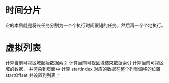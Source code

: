 # 时间分片
  它的本质就是将长任务分割为一个个执行时间很短的任务，然后再一个个地执行。
# 虚拟列表 
  计算当前可视区域起始数据索引
  计算当前可视区域结束数据索引
  计算当前可视区域的数据， 并渲染到页面中
  计算 startIndex 对应的数据在整个列表偏移的位置 startOffset 并设置到列表上